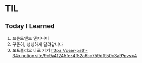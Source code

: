 # TIL
Today I Learned
---
1. 프론트엔드 엔지니어
2. 꾸준히, 성싱하게 달려갑니다
3. 포트폴리오 바로 가기
   https://pear-path-34b.notion.site/9c9a41245fe54f52a6bc759df950c3a9?pvs=4
